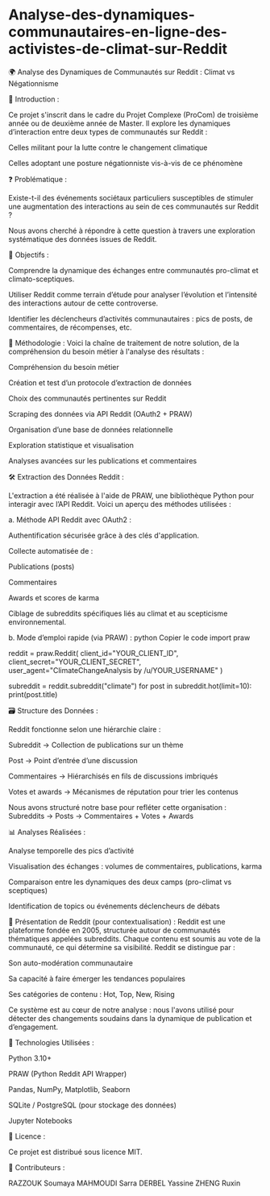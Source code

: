 # Analyse-des-dynamiques-communautaires-en-ligne-des-activistes-de-climat-sur-Reddit
🌍 Analyse des Dynamiques de Communautés sur Reddit : Climat vs Négationnisme

📘 Introduction : 

Ce projet s'inscrit dans le cadre du Projet Complexe (ProCom) de troisième année ou de deuxième année de Master. Il explore les dynamiques d’interaction entre deux types de communautés sur Reddit :

Celles militant pour la lutte contre le changement climatique

Celles adoptant une posture négationniste vis-à-vis de ce phénomène

❓ Problématique : 

Existe-t-il des événements sociétaux particuliers susceptibles de stimuler une augmentation des interactions au sein de ces communautés sur Reddit ?

Nous avons cherché à répondre à cette question à travers une exploration systématique des données issues de Reddit.

🎯 Objectifs : 

Comprendre la dynamique des échanges entre communautés pro-climat et climato-sceptiques.

Utiliser Reddit comme terrain d’étude pour analyser l’évolution et l’intensité des interactions autour de cette controverse.

Identifier les déclencheurs d’activités communautaires : pics de posts, de commentaires, de récompenses, etc.

🧠 Méthodologie : 
Voici la chaîne de traitement de notre solution, de la compréhension du besoin métier à l'analyse des résultats :

Compréhension du besoin métier

Création et test d’un protocole d’extraction de données

Choix des communautés pertinentes sur Reddit

Scraping des données via API Reddit (OAuth2 + PRAW)

Organisation d’une base de données relationnelle

Exploration statistique et visualisation

Analyses avancées sur les publications et commentaires

🛠️ Extraction des Données Reddit : 

L'extraction a été réalisée à l'aide de PRAW, une bibliothèque Python pour interagir avec l’API Reddit. Voici un aperçu des méthodes utilisées :

a. Méthode API Reddit avec OAuth2 : 

Authentification sécurisée grâce à des clés d'application.

Collecte automatisée de :

Publications (posts)

Commentaires

Awards et scores de karma

Ciblage de subreddits spécifiques liés au climat et au scepticisme environnemental.

b. Mode d’emploi rapide (via PRAW) : 
python
Copier le code
import praw

reddit = praw.Reddit(
    client_id="YOUR_CLIENT_ID",
    client_secret="YOUR_CLIENT_SECRET",
    user_agent="ClimateChangeAnalysis by /u/YOUR_USERNAME"
)

subreddit = reddit.subreddit("climate")
for post in subreddit.hot(limit=10):
    print(post.title)
    
🗃️ Structure des Données : 

Reddit fonctionne selon une hiérarchie claire :

Subreddit → Collection de publications sur un thème

Post → Point d’entrée d’une discussion

Commentaires → Hiérarchisés en fils de discussions imbriqués

Votes et awards → Mécanismes de réputation pour trier les contenus

Nous avons structuré notre base pour refléter cette organisation :
Subreddits → Posts → Commentaires + Votes + Awards

📊 Analyses Réalisées : 

Analyse temporelle des pics d’activité

Visualisation des échanges : volumes de commentaires, publications, karma

Comparaison entre les dynamiques des deux camps (pro-climat vs sceptiques)

Identification de topics ou événements déclencheurs de débats

📌 Présentation de Reddit (pour contextualisation) : 
Reddit est une plateforme fondée en 2005, structurée autour de communautés thématiques appelées subreddits. Chaque contenu est soumis au vote de la communauté, ce qui détermine sa visibilité. Reddit se distingue par :

Son auto-modération communautaire

Sa capacité à faire émerger les tendances populaires

Ses catégories de contenu : Hot, Top, New, Rising

Ce système est au cœur de notre analyse : nous l'avons utilisé pour détecter des changements soudains dans la dynamique de publication et d’engagement.

🔧 Technologies Utilisées : 

Python 3.10+

PRAW (Python Reddit API Wrapper)

Pandas, NumPy, Matplotlib, Seaborn

SQLite / PostgreSQL (pour stockage des données)

Jupyter Notebooks

📜 Licence : 

Ce projet est distribué sous licence MIT.

🤝 Contributeurs : 

RAZZOUK Soumaya
MAHMOUDI Sarra
DERBEL Yassine
ZHENG Ruxin


